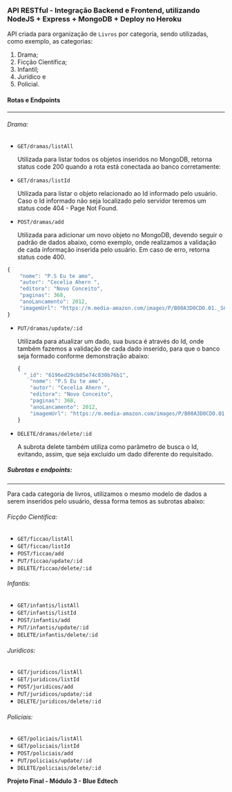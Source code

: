 ### API RESTful - Integração Backend e Frontend, utilizando NodeJS + Express + MongoDB + Deploy no Heroku

API criada para organização de `Livros` por categoria, sendo utilizadas, como exemplo, as categorias: 

1. Drama;
2. Ficção Científica;
3. Infantil;
4. Jurídico e
5. Policial.

#### Rotas e Endpoints

------

###### Drama:

- `GET/dramas/listAll` 

  Utilizada para listar todos os objetos inseridos no MongoDB, retorna status code 200 quando a rota está conectada ao banco corretamente:

- `GET/dramas/listId`

  Utilizada para listar o objeto relacionado ao Id informado pelo usuário. Caso o Id informado não seja localizado pelo servidor teremos um status code 404 - Page Not Found. 

- `POST/dramas/add`

  Utilizada para adicionar um novo objeto no MongoDB, devendo seguir o padrão de  dados abaixo, como exemplo, onde realizamos a validação de cada informação inserida pelo usuário. Em caso de erro, retorna status code 400.

```javascript
{
    "nome": "P.S Eu te amo",
    "autor": "Cecelia Ahern ",
    "editora": "Novo Conceito",
    "paginas": 368,
    "anoLancamento": 2012,
    "imagemUrl": "https://m.media-amazon.com/images/P/B00A3D0CDO.01._SCLZZZZZZZ_SX500_.jpg"
}
```

- `PUT/dramas/update/:id`

  Utilizada para atualizar um dado, sua busca é através do Id, onde também fazemos a validação de cada dado inserido, para que o banco seja formado conforme demonstração abaixo:

  ```javascript
  {
  	"_id": "6196ed29cb85e74c830b76b1",
      "nome": "P.S Eu te amo",
      "autor": "Cecelia Ahern ",
      "editora": "Novo Conceito",
      "paginas": 368,
      "anoLancamento": 2012,
      "imagemUrl": "https://m.media-amazon.com/images/P/B00A3D0CDO.01._SCLZZZZZZZ_SX500_.jpg"
  }
  ```

   

- `DELETE/dramas/delete/:id`

  A subrota delete também utiliza como parâmetro de busca o Id, evitando, assim, que seja excluído um dado diferente do requisitado.

  

##### Subrotas e endpoints:

------

Para cada categoria de livros, utilizamos o mesmo modelo de dados a serem inseridos pelo usuário, dessa forma temos as subrotas abaixo:

###### Ficção Científica:

- `GET/ficcao/listAll`
- `GET/ficcao/listId`
- `POST/ficcao/add`
- `PUT/ficcao/update/:id`
- `DELETE/ficcao/delete/:id`

###### Infantis:

- `GET/infantis/listAll`
- `GET/infantis/listId`
- `POST/infantis/add`
- `PUT/infantis/update/:id`
- `DELETE/infantis/delete/:id`

###### Juridicos:

- `GET/juridicos/listAll`
- `GET/juridicos/listId`
- `POST/juridicos/add`
- `PUT/juridicos/update/:id`
- `DELETE/juridicos/delete/:id`

###### Policiais:

- `GET/policiais/listAll`
- `GET/policiais/listId`
- `POST/policiais/add`
- `PUT/policiais/update/:id`
- `DELETE/policiais/delete/:id`



**Projeto Final - Módulo 3 - Blue Edtech**

